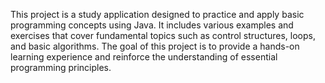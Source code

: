 This project is a study application designed to practice and apply basic programming concepts using Java. It includes various examples and exercises that cover fundamental topics such as control structures, loops, and basic algorithms. The goal of this project is to provide a hands-on learning experience and reinforce the understanding of essential programming principles.
